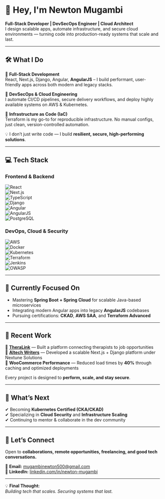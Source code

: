 # 👋 Hey, I'm Newton Mugambi  
 
**Full-Stack Developer | DevSecOps Engineer | Cloud Architect**     
I design scalable apps, automate infrastructure, and secure cloud environments — turning code into production-ready systems that scale and last. 

---

## 🛠️ What I Do

🔹 **Full-Stack Development**  
React, Next.js, Django, Angular, **AngularJS** – I build performant, user-friendly apps across both modern and legacy stacks.  

🔹 **DevSecOps & Cloud Engineering**  
I automate CI/CD pipelines, secure delivery workflows, and deploy highly available systems on AWS & Kubernetes.  

🔹 **Infrastructure as Code (IaC)**  
Terraform is my go-to for reproducible infrastructure. No manual configs, just clean, version-controlled automation.  

💡 I don’t just write code — I build **resilient, secure, high-performing solutions**.

---

## 💻 Tech Stack  

### **Frontend & Backend**  
![React](https://img.shields.io/badge/-React-61DAFB?logo=react&logoColor=black)  
![Next.js](https://img.shields.io/badge/-Next.js-000000?logo=next.js)  
![TypeScript](https://img.shields.io/badge/-TypeScript-3178C6?logo=typescript)  
![Django](https://img.shields.io/badge/-Django-092E20?logo=django)  
![Angular](https://img.shields.io/badge/-Angular-DD0031?logo=angular)  
![AngularJS](https://img.shields.io/badge/-AngularJS-E23237?logo=angularjs&logoColor=white)  
![PostgreSQL](https://img.shields.io/badge/-PostgreSQL-336791?logo=postgresql)  

### **DevOps, Cloud & Security**  
![AWS](https://img.shields.io/badge/-AWS-FF9900?logo=amazon-aws)  
![Docker](https://img.shields.io/badge/-Docker-2496ED?logo=docker)  
![Kubernetes](https://img.shields.io/badge/-Kubernetes-326CE5?logo=kubernetes)  
![Terraform](https://img.shields.io/badge/-Terraform-623CE4?logo=terraform)  
![Jenkins](https://img.shields.io/badge/-Jenkins-D24939?logo=jenkins)  
![OWASP](https://img.shields.io/badge/-OWASP-000000?logo=owasp)

---

## 🧠 Currently Focused On  

- Mastering **Spring Boot + Spring Cloud** for scalable Java-based microservices  
- Integrating modern Angular apps into legacy **AngularJS** codebases  
- Pursuing certifications: **CKAD**, **AWS SAA**, and **Terraform Advanced**  

---

## 💼 Recent Work  

🔹 [**TheraLink**](https://theralink.net) — Built a platform connecting therapists to job opportunities  
🔹 [**Altech Writers**](https://altechwriters.com) — Developed a scalable Next.js + Django platform under Nextune Solutions  
🔹 **WooCommerce Performance** — Reduced load times by **40%** through caching and optimized deployments  

Every project is designed to **perform, scale, and stay secure**.

---

## 🔭 What’s Next  

✔ Becoming **Kubernetes Certified (CKA/CKAD)**  
✔ Specializing in **Cloud Security** and **Infrastructure Scaling**  
✔ Continuing to mentor & collaborate in the dev community  

---

## 🤝 Let’s Connect  

Open to **collaborations, remote opportunities, freelancing, and good tech conversations.**  

📩 **Email:** [mugambinewton500@gmail.com](mailto:mugambinewton500@gmail.com)  
🔗 **LinkedIn:** [linkedin.com/in/newton-mugambi](https://linkedin.com/in/newton-mugambi-666671243/)

---

💡 **Final Thought:**  
*Building tech that scales. Securing systems that last.*  
